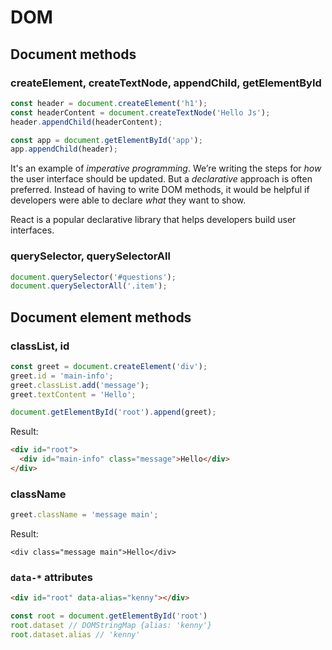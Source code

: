 # DOM

## Document methods

### createElement, createTextNode, appendChild, getElementById

```js
const header = document.createElement('h1');
const headerContent = document.createTextNode('Hello Js');
header.appendChild(headerContent);

const app = document.getElementById('app');
app.appendChild(header);
```

It's an example of *imperative programming*. We’re writing the steps for *how* the user interface should be updated. 
But a *declarative* approach is often preferred. Instead of having to write DOM methods, 
it would be helpful if developers were able to declare *what* they want to show.

React is a popular declarative library that helps developers build user interfaces.

### querySelector, querySelectorAll

```js
document.querySelector('#questions');
document.querySelectorAll('.item');
```

## Document element methods

### classList, id

```js
const greet = document.createElement('div');
greet.id = 'main-info';
greet.classList.add('message');
greet.textContent = 'Hello';

document.getElementById('root').append(greet);
```

Result:

```html
<div id="root">
  <div id="main-info" class="message">Hello</div>
</div>
```

### className

```js
greet.className = 'message main';
```

Result:

```
<div class="message main">Hello</div>
```

### `data-*` attributes

```html
<div id="root" data-alias="kenny"></div>
```
```js
const root = document.getElementById('root')
root.dataset // DOMStringMap {alias: 'kenny'}
root.dataset.alias // 'kenny'
```
